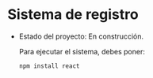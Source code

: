 <h1> Sistema de registro </h1>

- Estado del proyecto: En construcción.

  Para ejecutar el sistema, debes poner:

  ``npm install react``
